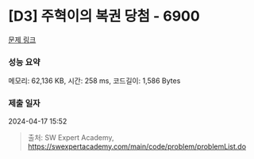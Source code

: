 # [D3] 주혁이의 복권 당첨 - 6900 

[문제 링크](https://swexpertacademy.com/main/code/problem/problemDetail.do?contestProbId=AWh4FhG6Ei4DFAXp) 

### 성능 요약

메모리: 62,136 KB, 시간: 258 ms, 코드길이: 1,586 Bytes

### 제출 일자

2024-04-17 15:52



> 출처: SW Expert Academy, https://swexpertacademy.com/main/code/problem/problemList.do
